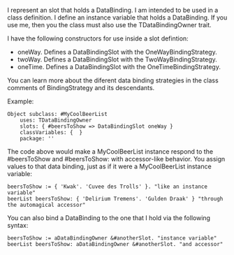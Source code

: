 I represent an slot that holds a DataBinding. I am intended to be used in a class definition. I define an instance variable that holds a DataBinding. If you use me, then you the class must also use the TDataBindingOwner trait.

I have the following constructors for use inside a slot defintion:

- oneWay. Defines a DataBindingSlot with the OneWayBindingStrategy.
- twoWay. Defines a DataBindingSlot with the TwoWayBindingStrategy.
- oneTime. Defines a DataBindingSlot with the OneTimeBindingStrategy.

You can learn more about the diferent data binding strategies in the class comments of BindingStrategy and its descendants.

Example:

	Object subclass: #MyCoolBeerList
		uses: TDataBindingOwner
		slots: { #beersToShow => DataBindingSlot oneWay }
		classVariables: {  }
		package: ''

The code above would make a MyCoolBeerList instance respond to the #beersToShow and #beersToShow: with
accessor-like behavior. You assign values to that data binding, just as if it were a MyCoolBeerList instance variable:

	beersToShow := { 'Kwak'. 'Cuvee des Trolls' }. "like an instance variable"
	beerList beersToShow: { 'Delirium Tremens'. 'Gulden Draak' } "through the automagical accessor"

You can also bind a DataBinding to the one that I hold via the following syntax:

	beersToShow := aDataBindingOwner &#anotherSlot. "instance variable"
	beerList beersToShow: aDataBindingOwner &#anotherSlot. "and accessor"